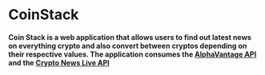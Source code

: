 CoinStack
=============================================

#### Coin Stack is a web application that allows users to find out latest news on everything crypto and also convert between cryptos depending on their respective values. The application consumes the [AlphaVantage API](https://rapidapi.com/alphavantage/api/alpha-vantage/) and the [Crypto News Live API](https://rapidapi.com/ddeshon/api/crypto-news-live3/)

